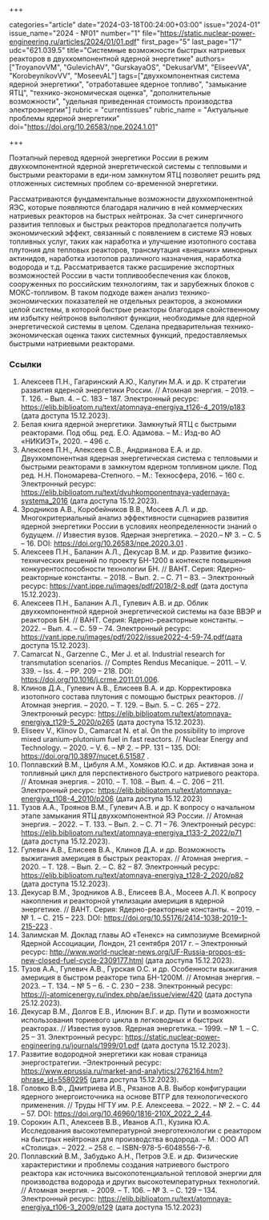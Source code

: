 +++

categories="article"
date="2024-03-18T00:24:00+03:00"
issue="2024-01"
issue_name="2024 - №01"
number="1"
file="https://static.nuclear-power-engineering.ru/articles/2024/01/01.pdf"
first_page="5"
last_page="17"
udc="621.039.5"
title="Системные возможности быстрых натриевых реакторов в двухкомпонентной ядерной энергетике"
authors=["TroyanovVM", "GulevichAV", "GurskayaOS", "DekusarVM", "EliseevVA", "KorobeynikovVV", "MoseevAL"]
tags=["двухкомпонентная система ядерной энергетики", "отработавшее ядерное топливо", "замыкание ЯТЦ", "технико-экономическая оценка", "дополнительные возможности", "удельная приведенная стоимость производства электроэнергии"]
rubric = "currentissues"
rubric_name = "Актуальные проблемы ядерной энергетики"
doi="https://doi.org/10.26583/npe.2024.1.01"

+++

Поэтапный перевод ядерной энергетики России в режим двухкомпонентной ядерной энергетической системы с тепловыми и быстрыми реакторами в еди-ном замкнутом ЯТЦ позволяет решить ряд отложенных системных проблем со-временной энергетики.

Рассматриваются фундаментальные возможности двухкомпонентной ЯЭС, которые появляются благодаря наличию в ней коммерческих натриевых реакторов на быстрых нейтронах. За счет синергичного развития тепловых и быстрых реакторов предполагается получить экономический эффект, связанный с появлением в системе ЯЭ новых топливных услуг, таких как наработка и улучшение изотопного состава плутония для тепловых реакторов, трансмутация «внешних» минорных актинидов, наработка изотопов различного назначения, наработка водорода и т.д. Рассматривается также расширение экспортных возможностей России в части топливообеспечения как блоков, сооруженных по российским технологиям, так и зарубежных блоков с МОКС-топливом. В таком подходе важен анализ технико-экономических показателей не отдельных реакторов, а экономики целой системы, в которой быстрые реакторы благодаря свойственному им избытку нейтронов выполняют функции, необходимые для ядерной энергетической системы в целом. Сделана предварительная технико-экономическая оценка таких системных функций, предоставляемых быстрыми натриевыми реакторами. 

### Ссылки

1. Алексеев П.Н., Гагаринский А.Ю., Калугин М.А. и др. К стратегии развития ядерной энергетики России. // Атомная энергия. – 2019. – Т. 126. – Вып. 4. – С. 183 – 187. Электронный ресурс: https://elib.biblioatom.ru/text/atomnaya-energiya_t126-4_2019/p183 (дата доступа 15.12.2023).
2. Белая книга ядерной энергетики. Замкнутый ЯТЦ с быстрыми реакторами. Под общ. ред. Е.О. Адамова. – М.: Изд-во АО «НИКИЭТ», 2020. – 496 с.
3. Алексеев П.Н., Алексеев С.В., Андрианова Е.А. и др. Двухкомпонентная ядерная энергетическая система с тепловыми и быстрыми реакторами в замкнутом ядерном топливном цикле. Под ред. Н.Н. Пономарева-Степного. – М.: Техносфера, 2016. – 160 с. Электронный ресурс: https://elib.biblioatom.ru/text/dvuhkomponentnaya-yadernaya-systema_2016 (дата доступа 15.12.2023).
4. Зродников А.В., Коробейников В.В., Мосеев А.Л. и др. Многокритериальный анализ эффективности сценариев развития ядерной энергетики России в условиях неопределенности знаний о будущем. // Известия вузов. Ядерная энергетика. – 2020.– № 3. – С. 5 – 16. DOI: https://doi.org/10.26583/npe.2020.3.01 .
5. Алексеев П.Н., Баланин А.Л., Декусар В.М. и др. Развитие физико-технических решений по проекту БН-1200 в контексте повышения конкурентоспособности технологии БН. // ВАНТ. Серия: Ядерно-реакторные константы. – 2018. – Вып. 2. – С. 71 – 83. – Электронный ресурс: https://vant.ippe.ru/images/pdf/2018/2-8.pdf (дата доступа 15.12.2023).
6. Алексеев П.Н., Баланин А.Л., Гулевич А.В. и др. Облик двухкомпонентной ядерной энергетической системы на базе ВВЭР и реакторов БН. // ВАНТ. Серия: Ядерно-реакторные константы. – 2022. – Вып. 4. – С. 59 – 74. Электронный ресурс: https://vant.ippe.ru/images/pdf/2022/issue2022-4-59-74.pdf(дата доступа 15.12.2023).
7. Camarcat N., Garzenne C., Mer J. et al. Industrial research for transmutation scenarios. // Comptes Rendus Mecanique. – 2011. – V. 339. – Iss. 4. – PР. 209 – 218. DOI: https://doi.org/10.1016/j.crme.2011.01.006.
8. Клинов Д.А., Гулевич А.В., Елисеев В.А. и др. Корректировка изотопного состава плутония с помощью быстрых реакторов. // Атомная энергия. – 2020. – Т. 129. – Вып. 5. – С. 265 – 272. Электронный ресурс: https://elib.biblioatom.ru/text/atomnaya-energiya_t129-5_2020/p265 (дата доступа 15.12.2023).
9. Eliseev V., Klinov D., Camarcat N. et al. On the possibility to improve mixed uranium-plutonium fuel in fast reactors. // Nuclear Energy and Technology. – 2020. – V. 6. – № 2. – РР. 131 – 135. DOI: https://doi.org/10.3897/nucet.6.51587 .
10. Поплавский В.М., Цибуля А.М., Хомяков Ю.С. и др. Активная зона и топливный цикл для перспективного быстрого натриевого реактора. // Атомная энергия. – 2010. – Т. 108. – Вып. 4. – С. 206 – 211. Электронный ресурс: https://elib.biblioatom.ru/text/atomnaya-energiya_t108-4_2010/p206 (дата доступа 15.12.2023)
11. Тузов А.А., Троянов В.М., Гулевич А.В. и др. К вопросу о начальном этапе замыкания ЯТЦ двухкомпонентной ЯЭ России. // Атомная энергия. – 2022. – Т. 133. – Вып. 2. – С. 71 – 76. Электронный ресурс: https://elib.biblioatom.ru/text/atomnaya-energiya_t133-2_2022/p71 (дата доступа 15.12.2023).
12. Гулевич А.В., Елисеев В.А., Клинов Д.А. и др. Возможность выжигания америция в быстрых реакторах. // Атомная энергия. – 2020. – Т. 128. – Вып. 2. – С. 82 – 87. Электронный ресурс: https://elib.biblioatom.ru/text/atomnaya-energiya_t128-2_2020/p82 (дата доступа 15.12.2023).
13. Декусар В.М., Зродников А.В., Елисеев В.А., Мосеев А.Л. К вопросу накопления и реакторной утилизации америция в ядерной энергетике. // ВАНТ. Серия: Ядерно-реакторные константы. – 2019. – № 1. – С. 215 – 223. DOI: https://doi.org/10.55176/2414-1038-2019-1-215-223 .
14. Залимская М. Доклад главы АО «Тенекс» на симпозиуме Всемирной Ядерной Ассоциации, Лондон, 21 сентября 2017 г. – Электронный ресурс: http://www.world-nuclear-news.org/UF-Russia-propos-es-new-closed-fuel-cycle-2309177.html (дата доступа 15.12.2023).
15. Тузов А.А., Гулевич А.В., Гурская О.С. и др. Особенности выжигания америция в быстром реакторе типа БН-1200М. // Атомная энергия. – 2023. – Т. 134. – № 5 – 6. - С. 230 – 238. Электронный ресурс: https://j-atomicenergy.ru/index.php/ae/issue/view/420 (дата доступа 25.12.2023).
16. Декусар В.М., Долгов Е.В., Илюнин В.Г. и др. Пути и возможности использования ториевого цикла в легководных и быстрых реакторах. // Известия вузов. Ядерная энергетика. – 1999. – № 1. – С. 25 – 31. Электронный ресурс: https://static.nuclear-power-engineering.ru/journals/1999/01.pdf (дата доступа 15.12.2023).
17. Развитие водородной энергетики как новая страница энергостратегии. –Электронный ресурс: https://www.eprussia.ru/market-and-analytics/2762164.htm?phrase_id=5580295 (дата доступа 15.12.2023).
18. Головко В.Ф., Дмитриева И.В., Рязанов А.В. Выбор конфигурации ядерного энергоисточника на основе ВТГР для технологического применения. // Труды НГТУ им. Р.Е. Алексеева. – 2022. – № 2. – С. 44 – 57. DOI: https://doi.org/10.46960/1816-210X_2022_2_44.
19. Сорокин А.П., Алексеев В.В., Иванов А.П., Кузина Ю.А. Исследования высокотемпературной энерготехнологии с реактором на быстрых нейтронах для производства водорода. – М.: ООО АП «Столица». – 2022. – 258 с. – ISBN-978-5-6048556-7-6.
20. Поплавский В.М., Забудько А.Н., Петров Э.Е. и др. Физические характеристики и проблемы создания натриевого быстрого реактора как источника высокопотенциальной тепловой энергии для производства водорода и других высокотемпературных технологий. // Атомная энергия. – 2009. – Т. 106. – № 3. – С. 129 – 134. Электронный ресурс: https://elib.biblioatom.ru/text/atomnaya-energiya_t106-3_2009/p129 (дата доступа 15.12.2023)